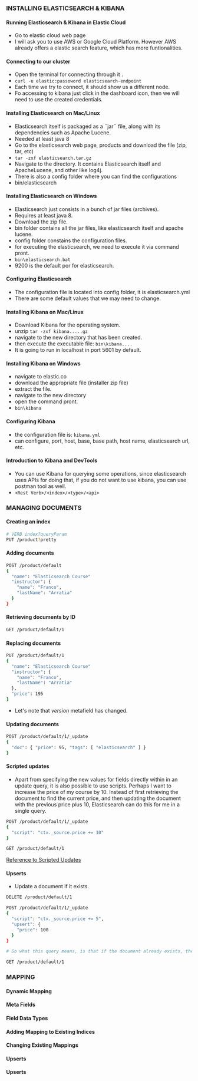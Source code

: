 ### INSTALLING ELASTICSEARCH & KIBANA
#### Running Elasticsearch & Kibana in Elastic Cloud
- Go to elastic cloud web page
- I will ask you to use AWS or Google Cloud Platform. However AWS already offers a elastic search feature, which has more funtionalities.

#### Connecting to our cluster
- Open the terminal for connecting through it .
- ```curl -u elastic:passoword elasticsearch-endpoint```
- Each time we try to connect, it should show us a different node.
- Fo accessing to kibana just click in the dashboard icon, then we will need to use the created credentials.

#### Installing Elasticsearch on Mac/Linux
- Elasticsearch itself is packaged as a ¨jar¨ file, along with its dependencies such as Apache Lucene.
- Needed at least java 8
- Go to the elasticsearch web page, products and download the file (zip, tar, etc)
- ```tar -zxf elasticsearch.tar.gz```
- Navigate to the directory. It contains Elasticsearch itself and ApacheLucene, and other like log4j.
- There is also a config folder where you can find the configurations
- bin/elasticsearch

#### Installing Elasticsearch on Windows
- Elasticsearch just consists in a bunch of jar files (archives).
- Requires at least java 8.
- Download the zip file.
- bin folder contains all the jar files, like elasticsearch itself and apache lucene.
- config folder constains the configuration files.
- for executing the elasticsearch, we need to execute it via command pront.
- ```bin\elasticsearch.bat```
- 9200 is the default por for elasticsearch.

#### Configuring Elasticsearch
- The configuration file is located into config folder, it is elasticsearch.yml
- There are some default values that we may need to change.

#### Installing Kibana on Mac/Linux
- Download Kibana for the operating system.
- unzip ```tar -zxf kibana.....gz```
- navigate to the new directory that has been created.
- then execute the executable file: ```bin\kibana....```
- It is going to run in localhost in port 5601 by default.

#### Installing Kibana on Windows
- navigate to elastic.co
- download the appropriate file (installer zip file)
- extract the file.
- navigate to the new directory
- open the command pront.
- ```bin\kibana```

#### Configuring Kibana
- the configuration file is: ```kibana.yml```
- can configure, port, host, base, base path, host name, elasticsearch url, etc.

#### Introduction to Kibana and DevTools
- You can use Kibana for querying some operations, since elasticsearch uses APIs for doing that, if you do not want to use kibana, you can use postman tool as well.
- ```<Rest Verb>/<index>/<type>/<api>```


### MANAGING DOCUMENTS
#### Creating an index

```bash
# VERB index?queryParam
PUT /product?pretty
```

#### Adding documents

```bash
POST /product/default
{
  "name": "Elasticsearch Course"
  "instructor": {
    "name": "Franco",
    "lastName": "Arratia"
  }
}
```

#### Retrieving documents by ID

```bash
GET /product/default/1
```

#### Replacing documents

```bash
PUT /product/default/1
{
  "name": "Elasticsearch Course"
  "instructor": {
    "name": "Franco",
    "lastName": "Arratia"
  },
  "price": 195
}
```

- Let's note that _version_ metafield has changed.

#### Updating documents

```bash
POST /product/default/1/_update
{
  "doc": { "price": 95, "tags": [ "elasticsearch" ] }
}
```

#### Scripted updates
- Apart from specifying the new values for fields directly within in an update query, it is also possible to use scripts. Perhaps I want to increase the price of my course by 10. Instead of first retrieving the document to find the current price, and then updating the document with the previous price plus 10, Elasticsearch can do this for me in a single query.

```bash
POST /product/default/1/_update
{
  "script": "ctx._source.price += 10"
}

GET /product/default/1
```
[Reference to Scripted Updates](https://www.elastic.co/guide/en/elasticsearch/reference/current/modules-scripting.html)

#### Upserts
- Update a document if it exists.

```bash
DELETE /product/default/1

POST /product/default/1/_update
{
  "script": "ctx._source.price += 5",
  "upsert": {
    "price": 100
  }
}

# So what this query means, is that if the document already exists, the script is run and the price is increased by 5. If the document does not already exists, then the object for the "upsert" key is added as the document.

GET /product/default/1
```

### MAPPING
#### Dynamic Mapping
#### Meta Fields
#### Field Data Types
#### Adding Mapping to Existing Indices
#### Changing Existing Mappings
#### Upserts
#### Upserts












